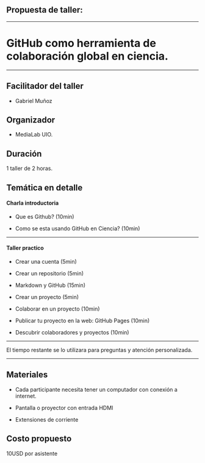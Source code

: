 ## Propuesta de taller:
____

# GitHub como herramienta de colaboración global en ciencia. 

____

## Facilitador del taller

- Gabriel Muñoz 

## Organizador

- MediaLab UIO. 

## Duración 

1 taller de 2 horas. 

## Temática en detalle 

#### Charla introductoria 

- Que es Github? (10min)

- Como se esta usando GitHub en Ciencia? (10min)

------

#### Taller practico 

- Crear una cuenta (5min) 

- Crear un repositorio (5min) 

- Markdown y GitHub (15min)

- Crear un proyecto (5min)

- Colaborar en un proyecto (10min)

- Publicar tu proyecto en la web: GitHub Pages (10min) 

- Descubrir colaboradores y proyectos (10min)

----- 

El tiempo restante se lo utilizara para preguntas y atención personalizada. 

----- 

## Materiales 

- Cada participante necesita tener un computador con conexión a internet. 

- Pantalla o proyector con entrada HDMI 

- Extensiones de corriente 

## Costo propuesto 

10USD por asistente 






